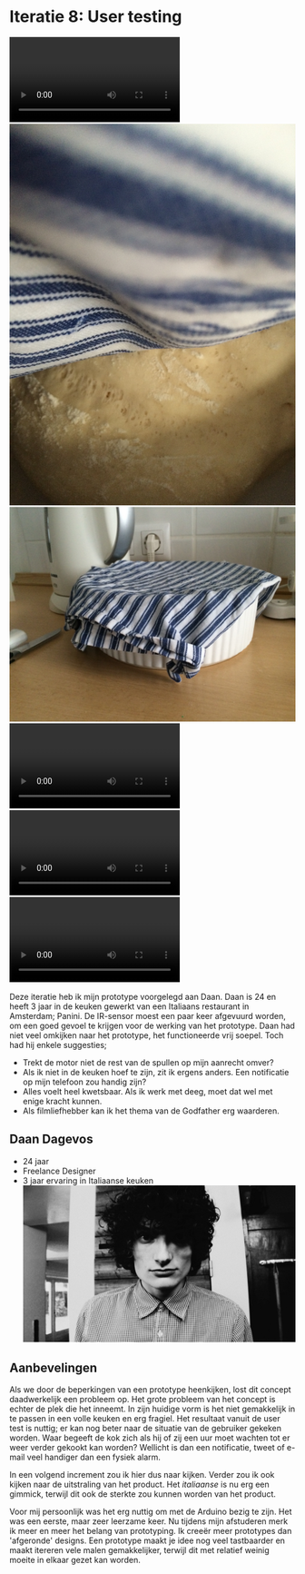 # Iteratie 8: User testing

![Uitleg testopstelling](media/testopstelling.mov)
![Deeg](media/deeg.jpg)
![Deeg](media/deeg2.jpg)
![Deeg](media/rgbring.mov)
![Deeg](media/test.mov)
![Deeg](media/test-2.mov)

Deze iteratie heb ik mijn prototype voorgelegd aan Daan. Daan is 24 en heeft 3 jaar in de keuken gewerkt van een Italiaans restaurant in Amsterdam; Panini. De IR-sensor moest een paar keer afgevuurd worden, om een goed gevoel te krijgen voor de werking van het prototype. Daan had niet veel omkijken naar het prototype, het functioneerde vrij soepel. Toch had hij enkele suggesties;

- Trekt de motor niet de rest van de spullen op mijn aanrecht omver?
- Als ik niet in de keuken hoef te zijn, zit ik ergens anders. Een notificatie op mijn telefoon zou handig zijn?
- Alles voelt heel kwetsbaar. Als ik werk met deeg, moet dat wel met enige kracht kunnen. 
- Als filmliefhebber kan ik het thema van de Godfather erg waarderen.

## Daan Dagevos
- 24 jaar
- Freelance Designer
- 3 jaar ervaring in Italiaanse keuken
![Daan](media/daan.jpg)

## Aanbevelingen
Als we door de beperkingen van een prototype heenkijken, lost dit concept daadwerkelijk een probleem op. Het grote probleem van het concept is echter de plek die het inneemt. In zijn huidige vorm is het niet gemakkelijk in te passen in een volle keuken en erg fragiel. Het resultaat vanuit de user test is nuttig; er kan nog beter naar de situatie van de gebruiker gekeken worden. Waar begeeft de kok zich als hij of zij een uur moet wachten tot er weer verder gekookt kan worden? Wellicht is dan een notificatie, tweet of e-mail veel handiger dan een fysiek alarm.

In een volgend increment zou ik hier dus naar kijken. Verder zou ik ook kijken naar de uitstraling van het product. Het _italiaanse_ is nu erg een gimmick, terwijl dit ook de sterkte zou kunnen worden van het product.

Voor mij persoonlijk was het erg nuttig om met de Arduino bezig te zijn. Het was een eerste, maar zeer leerzame keer. Nu tijdens mijn afstuderen merk ik meer en meer het belang van prototyping. Ik creeër meer prototypes dan 'afgeronde' designs. Een prototype maakt je idee nog veel tastbaarder en maakt itereren vele malen gemakkelijker, terwijl dit met relatief weinig moeite in elkaar gezet kan worden.
